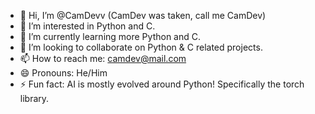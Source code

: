 - 👋 Hi, I’m @CamDevv (CamDev was taken, call me CamDev)
- 👀 I’m interested in Python and C.
- 🌱 I’m currently learning more Python and C.
- 💞️ I’m looking to collaborate on Python & C related projects.
- 📫 How to reach me: camdev@mail.com
- 😄 Pronouns: He/Him
- ⚡ Fun fact: AI is mostly evolved around Python! Specifically the torch library.

<!---
CamDevv/CamDevv is a ✨ special ✨ repository because its `README.md` (this file) appears on your GitHub profile.
You can click the Preview link to take a look at your changes.
--->
